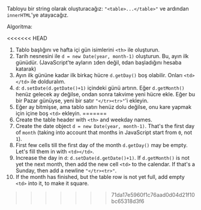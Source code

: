 Tabloyu bir string olarak oluşturacağız: `"<table>...</table>"` ve ardından `innerHTML`'ye atayacağız.

Algoritma:

<<<<<<< HEAD
1. Tablo başlığını ve hafta içi gün isimlerini `<th>` ile oluşturun.
1. Tarih nesnesini ile `d = new Date(year, month-1)` oluşturun. Bu, ayın ilk günüdür. (JavaScript'te ayların `1`den değil, `0`dan başladığını hesaba katarak)
2. Ayın ilk gününe kadar ilk birkaç hücre `d.getDay()` boş olabilir. Onları `<td></td>` ile dolduralım.
3. `d`: `d.setDate(d.getDate()+1)` içindeki günü artırın. Eğer `d.getMonth()` henüz gelecek ay değilse, ondan sonra takvime yeni hücre ekle. Eğer bu bir Pazar günüyse, yeni bir satır <code>"&lt;/tr&gt;&lt;tr&gt;"</code>'i ekleyin.
4. Eğer ay bitmişse, ama tablo satırı henüz dolu değilse, onu kare yapmak için içine boş `<td>` ekleyin.
=======
1. Create the table header with `<th>` and weekday names.
2. Create the date object `d = new Date(year, month-1)`. That's the first day of `month` (taking into account that months in JavaScript start from `0`, not `1`).
3. First few cells till the first day of the month `d.getDay()` may be empty. Let's fill them in with `<td></td>`.
4. Increase the day in `d`: `d.setDate(d.getDate()+1)`. If `d.getMonth()` is not yet the next month, then add the new cell `<td>` to the calendar. If that's a Sunday, then add a newline <code>"&lt;/tr&gt;&lt;tr&gt;"</code>.
5. If the month has finished, but the table row is not yet full, add empty `<td>` into it, to make it square.
>>>>>>> 71da17e5960f1c76aad0d04d21f10bc65318d3f6
